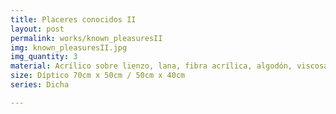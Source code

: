 ```yaml
---
title: Placeres conocidos II
layout: post
permalink: works/known_pleasuresII
img: known_pleasuresII.jpg
img_quantity: 3
material: Acrílico sobre lienzo, lana, fibra acrílica, algodón, viscosa de bambú, elástico.
size: Díptico 70cm x 50cm / 50cm x 40cm
series: Dicha

---
```

